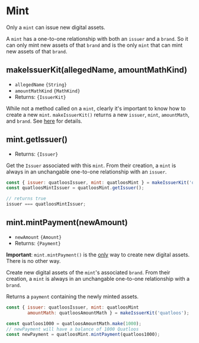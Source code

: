 # Mint

Only a `mint` can issue new digital assets. 

A `mint` has a one-to-one relationship with both an `issuer` and a `brand`.
So it can only mint new assets of that `brand` and is the only `mint` that can mint
new assets of that `brand`.

## makeIssuerKit(allegedName, amountMathKind)
- `allegedName` `{String}`
- `amountMathKind` `{MathKind}`
- Returns: `{IssuerKit}`

While not a method called on a `mint`, clearly it's important to know how to create a new `mint`. 
`makeIssuerKit()` returns a new `issuer`, `mint`, `amountMath`, and `brand`. 
See [here](./issuer.md#makeissuerkit-allegedname-amountmathkind) for details.

## mint.getIssuer()
- Returns: `{Issuer}`

Get the `Issuer` associated with this `mint`. From their creation, a `mint` is always
in an unchangable one-to-one relationship with an `issuer`. 

```js
const { issuer: quatloosIssuer, mint: quatloosMint } = makeIssuerKit('quatloos');
const quatloosMintIssuer = quatloosMint.getIssuer();

// returns true
issuer === quatloosMintIssuer;
```

## mint.mintPayment(newAmount)
- `newAmount` `{Amount}`
- Returns: `{Payment}`

**Important**: `mint.mintPayment()` is the <ins>only</ins> way
to create new digital assets. There is no other way.

Create new digital assets of the `mint`'s associated `brand`.
From their creation, a `mint` is always in an unchangable
one-to-one relationship with a `brand`.

Returns a `payment` containing the newly minted assets. 

```js
const { issuer: quatloosIssuer, mint: quatloosMint
        amountMath: quatloosAmountMath } = makeIssuerKit('quatloos');

const quatloos1000 = quatloosAmountMath.make(1000);
// newPayment will have a balance of 1000 Quatloos
const newPayment = quatloosMint.mintPayment(quatloos1000);
```
